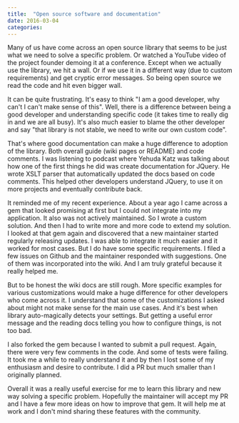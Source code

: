 ```yaml
---
title:  "Open source software and documentation"
date: 2016-03-04
categories:
---
```


Many of us have come across an open source library that seems to be just what we need to solve a specific problem.  Or watched a YouTube video of the project founder demoing it at a conference.  Except when we actually use the library, we hit a wall.  Or if we use it in a different way (due to custom requirements) and get cryptic error messages.  So being open source we read the code and hit even bigger wall.

It can be quite frustrating.  It's easy to think "I am a good developer, why can't I can't make sense of this".  Well, there is a difference between being a good developer and understanding specific code (it takes time to really dig in and we are all busy).  It's also much easier to blame the other developer and say "that library is not stable, we need to write our own custom code".

That's where good documentation can make a huge difference to adoption of the library.  Both overall guide (wiki pages or README) and code comments.  I was listening to podcast where Yehuda Katz was talking about how one of the first things he did was create documentation for JQuery.  He wrote XSLT parser that automatically updated the docs based on code comments.  This helped other developers understand JQuery, to use it on more projects and eventually contribute back.

It reminded me of my recent experience.  About a year ago I came across a gem that looked promising at first but I could not integrate into my application.  It also was not actively maintained.  So I wrote a custom solution.  And then I had to write more and more code to extend my solution.  I looked at that gem again and discovered that a new maintainer started regularly releasing updates.  I was able to integrate it much easier and  it worked for most cases.  But I do have some specific requirements.  I filed a few issues on Github and the maintainer responded with suggestions.  One of them was incorporated into the wiki.  And I am truly grateful because it really helped me.

But to be honest the wiki docs are still rough.  More specific examples for various customizations would make a huge difference for other developers who come across it.  I understand that some of the customizations I asked about might not make sense for the main use cases.  And it's best when library auto-magically detects your settings.  But getting a useful error message and the reading docs telling you how to configure things, is not too bad.

I also forked the gem because I wanted to submit a pull request.  Again, there were very few comments in the code.  And some of tests were failing.  It took me a while to really understand it and by then I lost some of my enthusiasm and desire to contribute.  I did a PR but much smaller than I originally planned.

Overall it was a really useful exercise for me to learn this library and new way solving a specific problem.  Hopefully the maintainer will accept my PR and I have a few more ideas on how to improve that gem.  It will help me at work and I don't mind sharing these features with the community.
